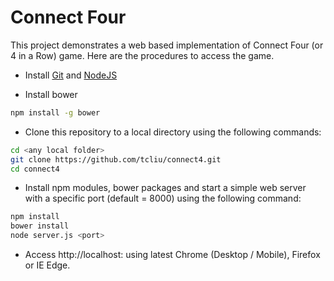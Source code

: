 # Connect Four

This project demonstrates a web based implementation of Connect Four (or 4 in a Row) game. Here are the procedures to access the game.

- Install [Git](https://git-scm.com/) and [NodeJS](https://nodejs.org) 

- Install bower
```sh
npm install -g bower
```

- Clone this repository to a local directory using the following commands:
```sh
cd <any local folder>
git clone https://github.com/tcliu/connect4.git
cd connect4
```
- Install npm modules, bower packages and start a simple web server with a specific port (default = 8000) using the following command:
```sh
npm install
bower install
node server.js <port>
```
- Access http://localhost:<port> using latest Chrome (Desktop / Mobile), Firefox or IE Edge.
